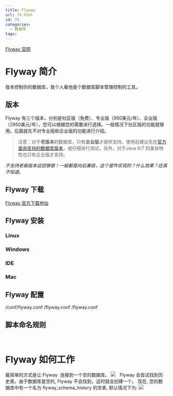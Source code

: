 ```yaml
---
title: Flyway
url: 74.html
id: 74
categories:
  - 数据库
tags:
---
```


[Flyway 官网](https://flywaydb.org/ "Flyway 官网")

Flyway 简介
=========

版本控制你的数据库，我个人看他是个数据库脚本管理控制的工具。

版本
--

Flyway 有三个版本，分别是社区版（免费）、专业版（950美元/年）、企业版（2950美元/年），您可以根据您的需要进行选择。一般情况下社区版的功能就够用。后面就先不对专业版和企业版的功能进行介绍。

> 注意：对于**老版本**的数据库，只有**企业版**才提供支持。使用前建议先在[官方查询支持的数据库版本](https://flywaydb.org/documentation/database/oracle)，或仔细进行测试。另外，对于Java 6/7 的某些特性也只有企业版才支持。

_不支持老板版本这招够狠！一般都是向后兼容，这个是咋实现的？什么效果？还真不知道。_

Flyway 下载
---------

[Flyway 官方下载地址](https://flywaydb.org/documentation/commandline/ "Flyway 官方下载地址")

Flyway 安装
---------

### Linux

### Windows

### IDE

### Mac

Flyway 配置
---------

<install-dir>/conf/flyway.conf
<user-home>/flyway.conf
<current-dir>/flyway.conf

脚本命名规则
------

 

Flyway 如何工作
===========

最简单的方式是让 Flyway  连接到一个空的数据库。 ![](https://flywaydb.org/assets/balsamiq/EmptyDb.png)   Flyway 会尝试找到历史表。由于数据库是空的, Flyway 不会找到，这时就会创建一个。 现在, 您的数据库中有一个名为 flyway\_schema\_history 的空表, 默认情况下为: ![](https://flywaydb.org/assets/balsamiq/EmptySchemaVersion.png)